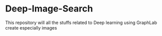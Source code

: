 # Deep-Image-Search
This repository will all the stuffs related to Deep learning using GraphLab create especially images
